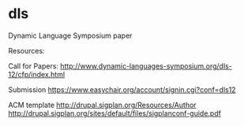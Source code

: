 dls
===

Dynamic Language Symposium paper

Resources:

Call for Papers:
http://www.dynamic-languages-symposium.org/dls-12/cfp/index.html

Submission
https://www.easychair.org/account/signin.cgi?conf=dls12

ACM template
http://drupal.sigplan.org/Resources/Author
http://drupal.sigplan.org/sites/default/files/sigplanconf-guide.pdf
